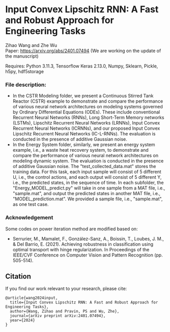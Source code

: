# Input Convex Lipschitz RNN: A Fast and Robust Approach for Engineering Tasks

Zihao Wang and Zhe Wu </br>
Paper: https://arxiv.org/abs/2401.07494 (We are working on the update of the manuscript) </br>

Requires: Python 3.11.3, Tensorflow Keras 2.13.0, Numpy, Sklearn, Pickle, h5py, hdf5storage </br>

### File description:
* In the CSTR Modeling folder, we present a Continuous Stirred Tank Reactor (CSTR) example to demonstrate and compare the performance of various neural network architectures on modeling systems governed by Ordinary Differential Equations (ODEs). These include conventional Recurrent Neural Networks (RNNs), Long Short-Term Memory networks (LSTMs), Lipschitz Recurrent Neural Networks (LRNNs), Input Convex Recurrent Neural Networks (ICRNNs), and our proposed Input Convex Lipschitz Recurrent Neural Networks (IC-L-RNNs). The evaluation is conducted in the presence of additive Gaussian noise.
* In the Energy System folder, similarly, we present an energy system example, i.e., a waste heat recovery system, to demonstrate and compare the performance of various neural network architectures on modeling dynamic system. The evaluation is conducted in the presence of additive Gaussian noise. The "test_collected_data.mat" stores the training data. For this task, each input sample will consist of 5 different U, i.e., the control actions, and each output will consist of 5 different Y, i.e., the predicted states, in the sequence of time. In each subfolder, the "Energy_MODEL_predict.py" will take in one sample from a MAT file, i.e., "sample.mat", and output the predicted states in another MAT file, i.e., "MODEL_prediction.mat". We provided a sample file, i.e., "sample.mat", as one test case.

### Acknowledgement
Some codes on power iteration method are modified based on:
* Serrurier, M., Mamalet, F., González-Sanz, A., Boissin, T., Loubes, J. M., & Del Barrio, E. (2021). 
  Achieving robustness in classification using optimal transport with hinge regularization. 
  In Proceedings of the IEEE/CVF Conference on Computer Vision and Pattern Recognition (pp. 505-514).

## Citation </br>
If you find our work relevant to your research, please cite:
```
@article{wang2024input,
  title={Input Convex Lipschitz RNN: A Fast and Robust Approach for Engineering Tasks},
  author={Wang, Zihao and Pravin, PS and Wu, Zhe},
  journal={arXiv preprint arXiv:2401.07494},
  year={2024}
}
```
